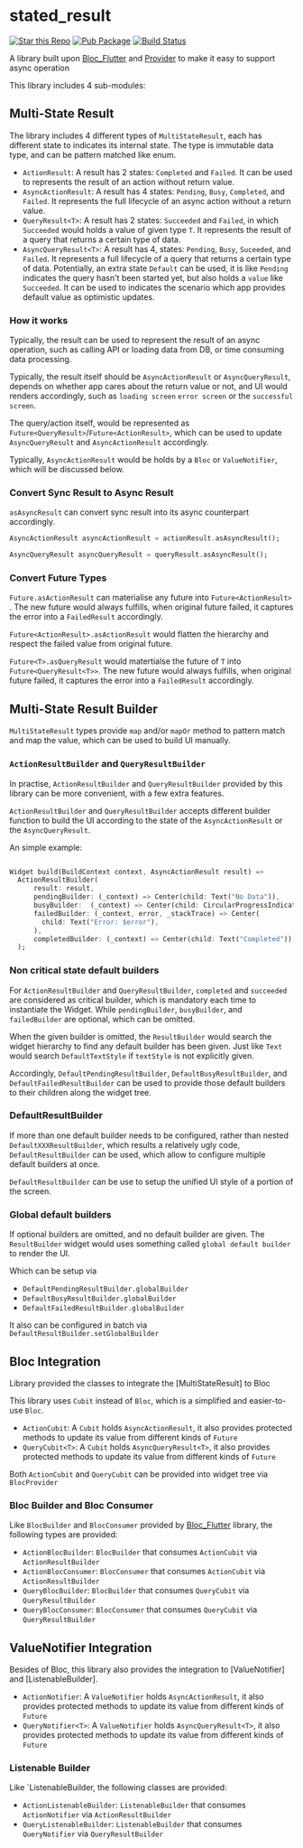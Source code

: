 # stated_result
[![Star this Repo](https://img.shields.io/github/stars/timnew/stated_result.svg?style=flat-square)](https://github.com/timnew/stated_result)
[![Pub Package](https://img.shields.io/pub/v/stated_result.svg?style=flat-square)](https://pub.dev/packages/stated_result)
[![Build Status](https://img.shields.io/github/workflow/status/timnew/stated_result/Run-Test)](https://github.com/timnew/stated_result/actions?query=workflow%3ARun-Test)

A library built upon [Bloc_Flutter] and [Provider] to make it easy to support async operation

This library includes 4 sub-modules:

## Multi-State Result

The library includes 4 different types of `MultiStateResult`, each has different state to indicates its internal state. The type is immutable data type, and can be pattern matched like enum.

* `ActionResult`: A result has 2 states: `Completed` and `Failed`. It can be used to represents the result of an action without return value.
* `AsyncActionResult`: A result has 4 states: `Pending`, `Busy`, `Completed`, and `Failed`. It represents the full lifecycle of an async action without a return value.
* `QueryResult<T>`: A result has 2 states: `Succeeded` and `Failed`, in which `Succeeded` would holds a value of given type `T`. It represents the result of a query that returns a certain type of data.
* `AsyncQueryResult<T>`: A result has 4, states: `Pending`, `Busy`, `Suceeded`, and `Failed`. It represents a full lifecycle of a query that returns a certain type of data. Potentially, an extra state `Default` can be used, it is like `Pending` indicates the query hasn't been started yet, but also holds a `value` like `Succeeded`. It can be used to indicates the scenario which app provides default value as optimistic updates.

### How it works

Typically, the result can be used to represent the result of an async operation, such as calling API or loading data from DB, or time consuming data processing.

Typically, the result itself should be `AsyncActionResult` or `AsyncQueryResult`, depends on whether app cares about the return value or not, and UI would renders accordingly, such as `loading screen` `error screen` or the `successful screen`.

The query/action itself, would be represented as `Future<QueryResult>`/`Future<ActionResult>`, which can be used to update `AsyncQueryResult` and `AsyncActionResult` accordingly.

Typically, `AsyncActionResult` would be holds by a `Bloc` or `ValueNotifier`, which will be discussed below.

### Convert Sync Result to Async Result

`asAsyncResult` can convert sync result into its async counterpart accordingly.

```dart
AsyncActionResult asyncActionResult = actionResult.asAsyncResult();

AsyncQueryResult asyncQueryResult = queryResult.asAsyncResult();
```
### Convert Future Types

`Future.asActionResult` can materialise any future into `Future<ActionResult>` . The new future would always fulfills, when original future failed, it captures the error into a `FailedResult` accordingly.

`Future<ActionResult>.asActionResult`  would flatten the hierarchy and respect the failed value from original future.

`Future<T>.asQueryResult` would matertialse the future of `T` into `Future<QueryResult<T>>`. The new future would always fulfills, when original future failed, it captures the error into a `FailedResult` accordingly.
## Multi-State Result Builder

`MultiStateResult` types provide `map` and/or `mapOr` method to pattern match and map the value, which can be used to build UI manually.

### `ActionResultBuilder` and `QueryResultBuilder`

In practise, `ActionResultBuilder` and `QueryResultBuilder` provided by this library can be more convenient, with a few extra features.

`ActionResultBuilder` and `QueryResultBuilder` accepts different builder function to build the UI according to the state of the `AsyncActionResult` or the `AsyncQueryResult`.

An simple example:

```dart

Widget build(BuildContext context, AsyncActionResult result) =>
  ActionResultBuilder(
      result: result,
      pendingBuilder: (_context) => Center(child: Text("No Data")),
      busyBuilder:  (_context) => Center(child: CircularProgressIndicator()),
      failedBuilder: (_context, error, _stackTrace) => Center(
        child: Text("Error: $error"),
      ),
      completedBuilder: (_context) => Center(child: Text("Completed")),
  );
```
### Non critical state default builders

For `ActionResultBuilder` and `QueryResultBuilder`, `completed` and `succeeded` are considered as critical builder, which is mandatory each time to instantiate the Widget. While `pendingBuilder`, `busyBuilder`, and `failedBuilder` are optional, which can be omitted.

When the given builder is omitted, the `ResultBuilder` would search the widget hierarchy to find any default builder has been given. Just like `Text` would search `DefaultTextStyle` if `textStyle` is not explicitly given.

Accordingly, `DefaultPendingResultBuilder`, `DefaultBusyResultBuilder`, and `DefaultFailedResultBuilder` can be used to provide those default builders to their children along the widget tree.

### DefaultResultBuilder

If more than one default builder needs to be configured, rather than nested `DefaultXXXResultBuilder`, which results a relatively ugly code, `DefaultResultBuilder` can be used, which allow to configure multiple default builders at once.

`DefaultResultBuilder` can be use to setup the unified UI style of a portion of the screen.
### Global default builders

If optional builders are omitted, and no default builder are given. The `ResultBuilder` widget would uses something called `global default builder` to render the UI.

Which can be setup via

* `DefaultPendingResultBuilder.globalBuilder`
* `DefaultBusyResultBuilder.globalBuilder`
* `DefaultFailedResultBuilder.globalBuilder`

It also can be configured in batch via `DefaultResultBuilder.setGlobalBuilder`

## Bloc Integration

Library provided the classes to integrate the [MultiStateResult] to Bloc

This library uses `Cubit` instead of `Bloc`, which is a simplified and easier-to-use `Bloc`.

* `ActionCubit`: A `Cubit` holds `AsyncActionResult`, it also provides protected methods to update its value from different kinds of `Future`
* `QueryCubit<T>`: A `Cubit` holds `AsyncQueryResult<T>`, it also provides protected methods to update its value from different kinds of `Future`

Both `ActionCubit` and `QueryCubit` can be provided into widget tree via `BlocProvider`

### Bloc Builder and Bloc Consumer

Like `BlocBuilder` and `BlocConsumer` provided by [Bloc_Flutter] library, the following types are provided:

* `ActionBlocBuilder`: `BlocBuilder` that consumes `ActionCubit` via `ActionResultBuilder`
* `ActionBlocConsumer`: `BlocConsumer` that consumes `ActionCubit` via `ActionResultBuilder`
* `QueryBlocBuilder`: `BlocBuilder` that consumes `QueryCubit` via `QueryResultBuilder`
* `QueryBlocConsumer`: `BlocConsumer` that consumes `QueryCubit` via `QueryResultBuilder`

## ValueNotifier Integration

Besides of Bloc, this library also provides the integration to [ValueNotifier] and [ListenableBuilder].

* `ActionNotifier`: A `ValueNotifier` holds `AsyncActionResult`, it also provides protected methods to update its value from different kinds of `Future`
* `QueryNotifier<T>`: A `ValueNotifier` holds `AsyncQueryResult<T>`, it also provides protected methods to update its value from different kinds of `Future`

### Listenable Builder

Like `ListenableBuilder, the following classes are provided:

* `ActionListenableBuilder`: `ListenableBuilder` that consumes `ActionNotifier` via `ActionResultBuilder`
* `QueryListenableBuilder`: `ListenableBuilder` that consumes `QueryNotifier` via `QueryResultBuilder`

[Bloc_Flutter]:https://pub.dev/packages/flutter_bloc
[Provider]:https://pub.dev/packages/provider
